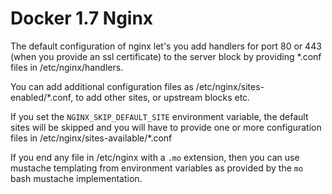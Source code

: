 # Docker 1.7 Nginx

The default configuration of nginx let's you add handlers for port 80 or 443
(when you provide an ssl certificate) to the server block by providing *.conf
files in /etc/nginx/handlers.

You can add additional configuration files as /etc/nginx/sites-enabled/*.conf,
to add other sites, or upstream blocks etc.

If you set the `NGINX_SKIP_DEFAULT_SITE` environment variable, the default sites
will be skipped and you will have to provide one or more configuration files in
/etc/nginx/sites-available/*.conf

If you end any file in /etc/nginx with a `.mo` extension, then you can use
mustache templating from environment variables as provided by the `mo` bash
mustache implementation.
